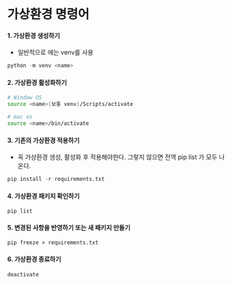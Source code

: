 # 가상환경 명령어

#### 1. 가상환경 생성하기

- 일반적으로 <name>에는 venv를 사용

```python
python -m venv <name>
```

#### 2. 가상환경 활성화하기

```bash
# Window OS
source <name>(보통 venv)/Scripts/activate
```

```bash
# mac os
source <name>/bin/activate
```

#### 3. 기존의 가상환경 적용하기

- 꼭 가상환경 생성, 활성화 후 적용해야한다. 그렇지 않으면 전역 pip list 가 모두 나온다.

```python
pip install -r requirements.txt
```

#### 4. 가상환경 패키지 확인하기

```
pip list
```

#### 5. 변경된 사항을 반영하기 또는 새 패키지 만들기

```
pip freeze > requirements.txt
```

#### 6. 가상환경 종료하기

```python
deactivate
```